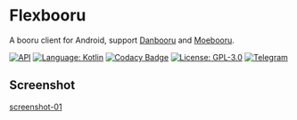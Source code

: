 # Flexbooru
A booru client for Android, support [Danbooru](https://github.com/r888888888/danbooru) and [Moebooru](https://github.com/moebooru/moebooru).

[![API](https://img.shields.io/badge/API-23%2B-brightgreen.svg?style=flat)](https://android-arsenal.com/api?level=23)
[![Language: Kotlin](https://img.shields.io/github/languages/top/flexbooru/flexbooru.svg)](https://github.com/flexbooru/flexbooru/search?l=kotlin)
[![Codacy Badge](https://api.codacy.com/project/badge/Grade/5d1926f45d7e444e9708eed961ce368e)](https://www.codacy.com/app/onlymash/flexbooru?utm_source=github.com&amp;utm_medium=referral&amp;utm_content=flexbooru/flexbooru&amp;utm_campaign=Badge_Grade)
[![License: GPL-3.0](https://img.shields.io/badge/license-GPL--3.0-orange.svg)](https://www.gnu.org/licenses/gpl-3.0)
[![Telegram](https://img.shields.io/badge/chat-Telegram-blue.svg)](https://t.me/flexbooru)

## Screenshot
[screenshot-01](art/screenshot_01.png)
